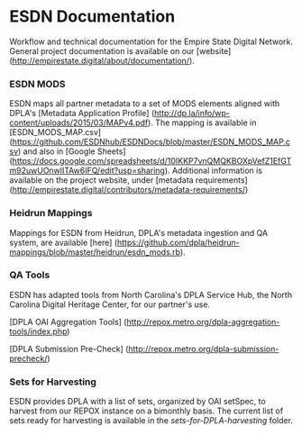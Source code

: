 # ESDN Documentation
Workflow and technical documentation for the Empire State Digital Network. General project documentation is available on our [website] (http://empirestate.digital/about/documentation/).

### ESDN MODS 
ESDN maps all partner metadata to a set of MODS elements aligned with DPLA's [Metadata Application Profile] (http://dp.la/info/wp-content/uploads/2015/03/MAPv4.pdf). The mapping is available in [ESDN_MODS_MAP.csv] (https://github.com/ESDNhub/ESDNDocs/blob/master/ESDN_MODS_MAP.csv) and also in [Google Sheets] (https://docs.google.com/spreadsheets/d/10IKKP7vnQMQKBOXpVefZ1EfGTm92uwUOnwlITAw6IFQ/edit?usp=sharing). Additional information is available on the project website, under [metadata requirements] (http://empirestate.digital/contributors/metadata-requirements/)

### Heidrun Mappings
Mappings for ESDN from Heidrun, DPLA's metadata ingestion and QA system, are available [here] (https://github.com/dpla/heidrun-mappings/blob/master/heidrun/esdn_mods.rb).

### QA Tools
ESDN has adapted tools from North Carolina's DPLA Service Hub, the North Carolina Digital Heritage Center, for our partner's use.

[DPLA OAI Aggregation Tools] (http://repox.metro.org/dpla-aggregation-tools/index.php)

[DPLA Submission Pre-Check] (http://repox.metro.org/dpla-submission-precheck/)

### Sets for Harvesting
ESDN provides DPLA with a list of sets, organized by OAI setSpec, to harvest from our REPOX instance on a bimonthly basis. The current list of sets ready for harvesting is available in the *sets-for-DPLA-harvesting* folder.
